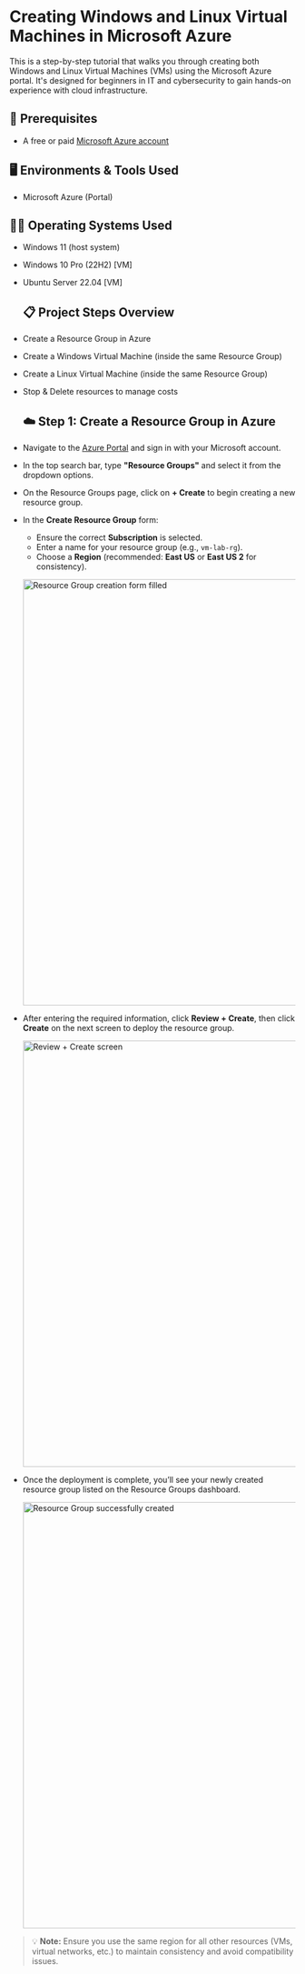 <h1>Creating Windows and Linux Virtual Machines in Microsoft Azure</h1>

This is a step-by-step tutorial that walks you through creating both Windows and Linux Virtual Machines (VMs) using the Microsoft Azure portal. It's designed for beginners in IT and cybersecurity to gain hands-on experience with cloud infrastructure.
<h2>🧰 Prerequisites</h2>

- A free or paid <a href="https://azure.microsoft.com/en-us/free/">Microsoft Azure account</a>
<h2>🖥️ Environments & Tools Used</h2>

- Microsoft Azure (Portal)

<h2>🧑‍💻 Operating Systems Used</h2>

- Windows 11 (host system)
- Windows 10 Pro (22H2) [VM]
- Ubuntu Server 22.04 [VM]
  <h2>📋 Project Steps Overview</h2>

- Create a Resource Group in Azure  
- Create a Windows Virtual Machine (inside the same Resource Group)  
- Create a Linux Virtual Machine (inside the same Resource Group)   
- Stop & Delete resources to manage costs
  <h2>☁️ Step 1: Create a Resource Group in Azure</h2>

- Navigate to the [Azure Portal](https://portal.azure.com/) and sign in with your Microsoft account.

- In the top search bar, type **"Resource Groups"** and select it from the dropdown options.

- On the Resource Groups page, click on **+ Create** to begin creating a new resource group.

  <!-- Screenshot: Click on Create button in Resource Groups -->
  

- In the **Create Resource Group** form:
  - Ensure the correct **Subscription** is selected.
  - Enter a name for your resource group (e.g., `vm-lab-rg`).
  - Choose a **Region** (recommended: **East US** or **East US 2** for consistency).

  <!-- Screenshot: Resource Group creation form filled out -->
  <p><img src="images/step1-resource-group-form-filled.png" width="750" alt="Resource Group creation form filled" /></p>

- After entering the required information, click **Review + Create**, then click **Create** on the next screen to deploy the resource group.

  <!-- Screenshot: Review + Create screen before final confirmation -->
  <p><img src="images/step1-review-and-create.png" width="750" alt="Review + Create screen" /></p>

- Once the deployment is complete, you’ll see your newly created resource group listed on the Resource Groups dashboard.

  <!-- Screenshot: Resource Group successfully created and visible -->
  <p><img src="images/step1-resource-group-created.png" width="750" alt="Resource Group successfully created" /></p>

> 💡 **Note:** Ensure you use the same region for all other resources (VMs, virtual networks, etc.) to maintain consistency and avoid compatibility issues.
